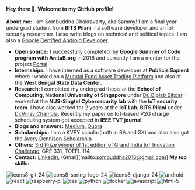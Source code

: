 #### Hey there 👋. Welcome to my GitHub profile!

**About me:** I am Sombuddha Chakravarty, aka Sammy! I am a final year undergrad student from **BITS Pilani**. I a software developer and an IoT security researcher. I also write blogs on technical and political topics. I am also a [Google Certified Android Developer](https://s3.amazonaws.com/accredible_api_mails/email/11285890.png?1520252447).

- **Open source:** I successfully completed my **Google Summer of Code program with AnitaB.org** in 2018 and currently I am a mentor for the project [Portal](https://github.com/anitab-org/portal)
- **Internships:** I have interned as a software developer at **Publicis Sapient** where I worked on a [Mututal Fund Asset Trading Platform](https://github.com/sammy1997/MutualFundAssetTradingPlatform) and also at the **West Bengal State Data Center**.
- **Research:** I completed my undergrad thesis at the **School of Computing, National University of Singapore** under [Dr. Biplab Sikdar](https://www.eng.nus.edu.sg/ece/staff/biplab-sikdar/). I worked at the **NUS-Singtel Cybersecurity lab** with the **IoT security team**. I have also worked for 2 years at the **IoT Lab, BITS Pilani** under [Dr.Vinay Chamola](https://scholar.google.com/citations?user=pL5TogoAAAAJ&hl=en). Recently my paper on IoT-based V2G charge scheduling system got accepted in **IEEE TVT journal**.
- **Blogs and answers:** [Medium](https://medium.com/@f2016165), [Quora](https://www.quora.com/profile/Sombuddha-Chakravarty)
- **Scholarships:** I am a KVPY scholar(both in SA and SX) and also also got the [Avery Dennison Scholarship](https://indiaeducationdiary.in/avery-dennison-foundation-announces-winners-6th-spirit-invention-scholarship/)
- **Others:** [3rd Prize winner of 1st edition of Grand India IoT Inovation Challenge](https://www.ndtv.com/education/iit-bhubaneswars-solution-wins-first-iot-innovation-challenge-1963842), GRE 331, TOEFL 114
- **Contact:** [LinkedIn](https://www.linkedin.com/in/sombuddha-chakravarty-9482b5131/), (Gmail)[mailto:sombuddha2016@gmail.com]
**My top skills:**

![icons8-git-24](https://user-images.githubusercontent.com/24635701/87140373-0e23f100-c2bf-11ea-91fa-4d36a1cc549d.png) ![icons8-spring-logo-24](https://user-images.githubusercontent.com/24635701/87140379-0ebc8780-c2bf-11ea-8482-69468542a45f.png) ![icons8-django-24](https://user-images.githubusercontent.com/24635701/87140381-0f551e00-c2bf-11ea-8ccd-0229dcd67794.png) ![android](https://user-images.githubusercontent.com/24635701/87140386-0f551e00-c2bf-11ea-95f6-e1a2d1de720e.png) ![react](https://user-images.githubusercontent.com/24635701/87140387-0fedb480-c2bf-11ea-899a-13374ffb6aa3.png) ![raspberry-pi](https://user-images.githubusercontent.com/24635701/87140390-10864b00-c2bf-11ea-8320-defde7cd53c4.png) ![css](https://user-images.githubusercontent.com/24635701/87140392-10864b00-c2bf-11ea-908b-d223ce62bedb.png) ![python](https://user-images.githubusercontent.com/24635701/87140394-111ee180-c2bf-11ea-89de-33a81ad2916d.png) ![docker](https://user-images.githubusercontent.com/24635701/87140397-111ee180-c2bf-11ea-9142-50cc0c7e7b22.png) ![javascript](https://user-images.githubusercontent.com/24635701/87140398-11b77800-c2bf-11ea-912c-5c06b25d23f8.png) ![html-5](https://user-images.githubusercontent.com/24635701/87140399-12500e80-c2bf-11ea-9be0-84afedf4e43c.png)
